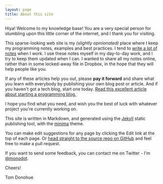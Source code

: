 ```yaml
---
layout: page
title: About this site
---
```


Hiya! Welcome to my knowledge base! You are a very special person for stumbling upon this little corner of the internet, and I thank you for visiting.

This sparse-looking web site is my _(slightly opinionated)_ place where I keep my programming notes, examples and best practices. I tend to [write a lot of notes][swizec] when I work. I use these notes myself in my day-to-day work, and I try to keep them updated when I can. I wanted to share all my notes online, rather than in some locked-away file in Dropbox, in the hope that they will help people like you.

If any of these articles help you out, please **pay it forward** and share what you learn with everybody by publishing your own blog post or article. And if you haven't got a tech blog, start one today. [Read this excellent article about starting a programming blog.][excellentprogrammingblog]

I hope you find what you need, and wish you the best of luck with whatever project you're currently working on.

This site is written in Markdown, and generated using the [Jekyll][jekyll] static publishing tool, with the [minima][minima] theme.

You can make edit suggestions for any page by clicking the Edit link at the top of each page. Or [head straight to the source repo on GitHub][repo] and feel free to make a pull request.

If you want to send some feedback, you can contact me on Twitter - I'm [@monodot][twitter].

Cheers!

Tom Donohue

[twitter]: https://twitter.com/monodot
[jekyll]: https://github.com/jekyll/jekyll
[minima]: https://github.com/jekyll/minima
[swizec]: https://swizec.com/blog/write-down-everything/swizec/8851
[excellentprogrammingblog]: https://emptysqua.re/blog/write-an-excellent-programming-blog/
[repo]: https://github.com/monodot/knowledge-base


